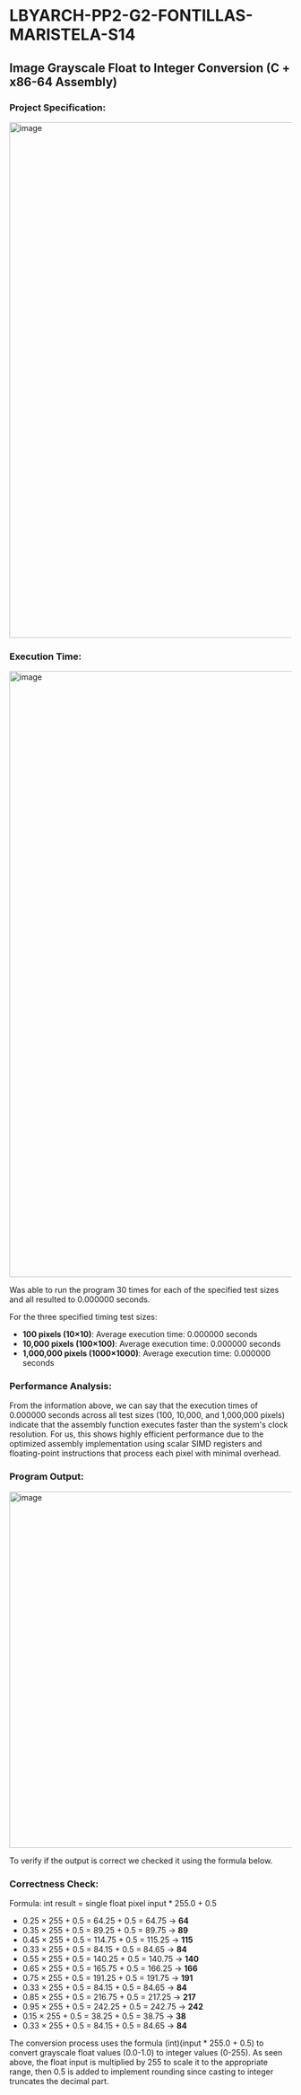 # LBYARCH-PP2-G2-FONTILLAS-MARISTELA-S14

## Image Grayscale Float to Integer Conversion (C + x86-64 Assembly)

### Project Specification:

<img width="996" height="919" alt="image" src="https://github.com/user-attachments/assets/b35ef063-99ba-49a1-8cda-0a0fba33873b" />

### Execution Time:

<img width="1920" height="1080" alt="image" src="https://github.com/user-attachments/assets/3acc41a6-fa73-422d-a336-87506b7a2c5e" />

Was able to run the program 30 times for each of the specified test sizes and all resulted to 0.000000 seconds.

For the three specified timing test sizes:
- **100 pixels (10×10)**: Average execution time: 0.000000 seconds
- **10,000 pixels (100×100)**: Average execution time: 0.000000 seconds  
- **1,000,000 pixels (1000×1000)**: Average execution time: 0.000000 seconds

### Performance Analysis:

From the information above, we can say that the execution times of 0.000000 seconds across all test sizes (100, 10,000, and 1,000,000 pixels) indicate that the assembly function executes faster than the system's clock resolution. For us, this shows highly efficient performance due to the optimized assembly implementation using scalar SIMD registers and floating-point instructions that process each pixel with minimal overhead.

### Program Output:

<img width="1100" height="635" alt="image" src="https://github.com/user-attachments/assets/545fc0ea-c9bb-4a96-9f2a-329a415b64fe" />

To verify if the output is correct we checked it using the formula below.

### Correctness Check:

Formula: int result = single float pixel input * 255.0 + 0.5

- 0.25 × 255 + 0.5 = 64.25 + 0.5 = 64.75 → **64** 
- 0.35 × 255 + 0.5 = 89.25 + 0.5 = 89.75 → **89**  
- 0.45 × 255 + 0.5 = 114.75 + 0.5 = 115.25 → **115** 
- 0.33 × 255 + 0.5 = 84.15 + 0.5 = 84.65 → **84** 
- 0.55 × 255 + 0.5 = 140.25 + 0.5 = 140.75 → **140** 
- 0.65 × 255 + 0.5 = 165.75 + 0.5 = 166.25 → **166** 
- 0.75 × 255 + 0.5 = 191.25 + 0.5 = 191.75 → **191**
- 0.33 × 255 + 0.5 = 84.15 + 0.5 = 84.65 → **84**
- 0.85 × 255 + 0.5 = 216.75 + 0.5 = 217.25 → **217** 
- 0.95 × 255 + 0.5 = 242.25 + 0.5 = 242.75 → **242** 
- 0.15 × 255 + 0.5 = 38.25 + 0.5 = 38.75 → **38**
- 0.33 × 255 + 0.5 = 84.15 + 0.5 = 84.65 → **84**

The conversion process uses the formula (int)(input * 255.0 + 0.5) to convert grayscale float values (0.0-1.0) to integer values (0-255). As seen above, the float input is multiplied by 255 to scale it to the appropriate range, then 0.5 is added to implement rounding since casting to integer truncates the decimal part. 
